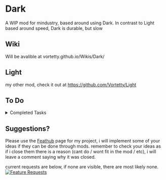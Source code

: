 # Dark
A WIP mod for mindustry, based around using Dark. In contrast to Light based around speed, Dark is durable, but slow

## Wiki
Will be avalible at vortetty.github.io/Wikis/Dark/

## Light
my other mod, check it out at https://github.com/Vortetty/Light

## To Do

<details><summary>Completed Tasks</summary>
  
  
  
</details>

## Suggestions?
Please use the [Feathub](https://feathub.com/Vortetty/Dark "Feature Requests") page for my project, i will implement some of your ideas if they can be done through mods. remember to check your ideas as if i close them there is a reason (cant do / wont fit in the mod / etc), i will leave a comment saying why it was closed.

current requests are below, if none are visible, there are most likely none.
[![Feature Requests](https://feathub.com/Vortetty/Dark?format=svg)](https://feathub.com/Vortetty/Dark)
